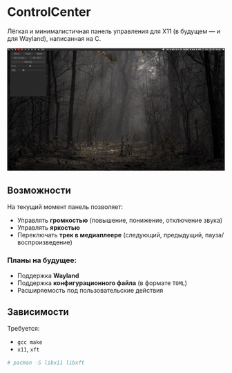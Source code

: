 # ControlCenter

Лёгкая и минималистичная панель управления для X11 (в будущем — и для Wayland), написанная на C.

![Панель управления](images/image_2.png)

## Возможности

На текущий момент панель позволяет:
- Управлять **громкостью** (повышение, понижение, отключение звука)
- Управлять **яркостью**
- Переключать **трек в медиаплеере** (следующий, предыдущий, пауза/воспроизведение)

### Планы на будущее:
- Поддержка **Wayland**
- Поддержка **конфигурационного файла** (в формате `TOML`)
- Расширяемость под пользовательские действия

## Зависимости

Требуется:
- `gcc make`
- `x11`, `xft`  
  
```bash
# pacman -S libx11 libxft

